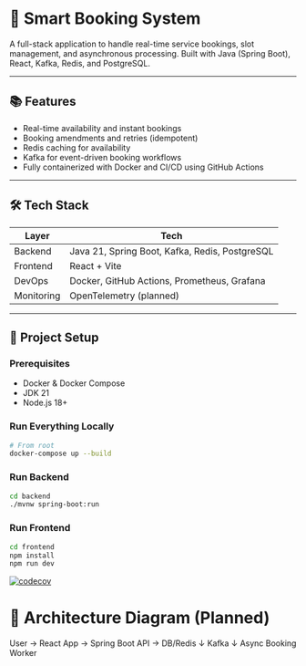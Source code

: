# 🚀 Smart Booking System

A full-stack application to handle real-time service bookings, slot management, and asynchronous processing. Built with Java (Spring Boot), React, Kafka, Redis, and PostgreSQL.

---

## 📚 Features

- Real-time availability and instant bookings
- Booking amendments and retries (idempotent)
- Redis caching for availability
- Kafka for event-driven booking workflows
- Fully containerized with Docker and CI/CD using GitHub Actions

---

## 🛠️ Tech Stack

| Layer      | Tech                          |
|------------|-------------------------------|
| Backend    | Java 21, Spring Boot, Kafka, Redis, PostgreSQL |
| Frontend   | React + Vite                  |
| DevOps     | Docker, GitHub Actions, Prometheus, Grafana  |
| Monitoring | OpenTelemetry (planned)       |

---

## 🚧 Project Setup

### Prerequisites
- Docker & Docker Compose
- JDK 21
- Node.js 18+

### Run Everything Locally

```bash
# From root
docker-compose up --build
```
### Run Backend
```bash
cd backend
./mvnw spring-boot:run
```

### Run Frontend
```bash
cd frontend
npm install
npm run dev
```

[![codecov](https://codecov.io/gh/dappilik/dappilik/branch/main/graph/badge.svg)](https://codecov.io/gh/dappilik/smart-booking-system)

# 📐 Architecture Diagram (Planned)
User → React App → Spring Boot API → DB/Redis
                        ↓
                    Kafka
                        ↓
                    Async Booking Worker
